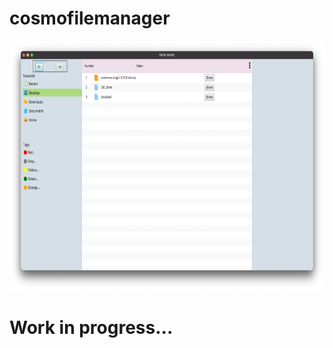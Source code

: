 # cosmofilemanager
<img src="https://github.com/TarunSaini063/cosmofilemanager/blob/master/src/win95/demo/Day5/Day5_2.png" width="650" height="400">

# Work in progress...


